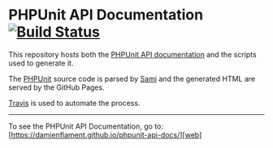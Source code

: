 PHPUnit API Documentation [![Build Status][build-status-image]][build-status]
===

This repository hosts both the [PHPUnit API documentation][web] and the scripts
used to generate it.

The [PHPUnit][phpunit] source code is parsed by [Sami][sami] and the generated
HTML are served by the GitHub Pages.

[Travis][travis] is used to automate the process.

---

To see the PHPUnit API Documentation, go to:
[https://damienflament.github.io/phpunit-api-docs/][web]


[web]: https://damienflament.github.io/phpunit-api-docs/
[phpunit]: https://phpunit.de/
[sami]: https://github.com/FriendsOfPHP/Sami
[travis]: https://travis-ci.org

[build-status]: https://travis-ci.org/damienflament/phpunit-api-docs
[build-status-image]: https://travis-ci.org/damienflament/phpunit-api-docs.svg?branch=master
